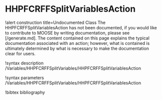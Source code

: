<!-- MOOSE Documentation Stub: Remove this when content is added. -->

# HHPFCRFFSplitVariablesAction

!alert construction title=Undocumented Class
The HHPFCRFFSplitVariablesAction has not been documented, if you would like to contribute to MOOSE by writing
documentation, please see [/generate.md]. The content contained on this page explains the typical
documentation associated with an action; however, what is contained is ultimately determined by what
is necessary to make the documentation clear for users.

!syntax description /Variables/HHPFCRFFSplitVariables/HHPFCRFFSplitVariablesAction

!syntax parameters /Variables/HHPFCRFFSplitVariables/HHPFCRFFSplitVariablesAction

!bibtex bibliography
